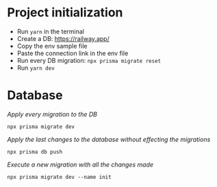 # Project initialization

- Run ```yarn``` in the terminal
- Create a DB: https://railway.app/
- Copy the env sample file
- Paste the connection link in the env file
- Run every DB migration: ```npx prisma migrate reset```
- Run ```yarn dev```

# Database

*Apply every migration to the DB*
```
npx prisma migrate dev
```

*Apply the last changes to the database without effecting the migrations*
```
npx prisma db push
```

*Execute a new migration with all the changes made*
```
npx prisma migrate dev --name init
```
